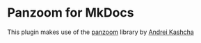 # Panzoom for MkDocs

This plugin makes use of the [panzoom](https://github.com/anvaka/panzoom) library by [Andrei Kashcha](https://github.com/anvaka)
